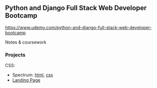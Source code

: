 ## Python and Django Full Stack Web Developer Bootcamp
https://www.udemy.com/python-and-django-full-stack-web-developer-bootcamp

Notes & coursework

### Projects
CSS:
- Spectrum:  [html](/css_lvl_two/spectrum.html), [css](/css_lvl_two/spectrum.css)
- [Landing Page](/landing_page_proj)
